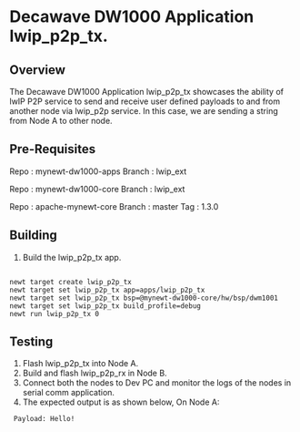 <!--
#
# Licensed to the Apache Software Foundation (ASF) under one
# or more contributor license agreements.  See the NOTICE file
# distributed with this work for additional information
# regarding copyright ownership.  The ASF licenses this file
# to you under the Apache License, Version 2.0 (the
# "License"); you may not use this file except in compliance
# with the License.  You may obtain a copy of the License at
#
# http://www.apache.org/licenses/LICENSE-2.0
#
# Unless required by applicable law or agreed to in writing,
# software distributed under the License is distributed on an
# "AS IS" BASIS, WITHOUT WARRANTIES OR CONDITIONS OF ANY
#  KIND, either express or implied.  See the License for the
# specific language governing permissions and limitations
# under the License.
#
-->

# Decawave DW1000 Application lwip_p2p_tx.

## Overview
The Decawave DW1000 Application lwip_p2p_tx showcases the ability of lwIP P2P service to send and receive user defined payloads to and from another node via lwip_p2p service.
In this case, we are sending a string from Node A to other node.

## Pre-Requisites
Repo 	:	mynewt-dw1000-apps
Branch	:	lwip_ext

Repo	:	mynewt-dw1000-core
Branch	:	lwip_ext

Repo	:	apache-mynewt-core
Branch	:	master
Tag 	:	1.3.0

## Building
1. Build the lwip_p2p_tx app.

```no-highlight

newt target create lwip_p2p_tx
newt target set lwip_p2p_tx app=apps/lwip_p2p_tx
newt target set lwip_p2p_tx bsp=@mynewt-dw1000-core/hw/bsp/dwm1001
newt target set lwip_p2p_tx build_profile=debug 
newt run lwip_p2p_tx 0
```

## Testing
1. Flash lwip_p2p_tx into Node A.
2. Build and flash lwip_p2p_rx in Node B.
3. Connect both the nodes to Dev PC and monitor the logs of the nodes in serial comm application.
4. The expected output is as shown below,
	On Node A:

```no-highlight
 Payload: Hello!
```
